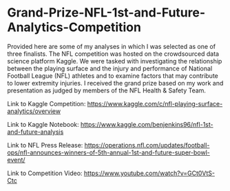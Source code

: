 # Grand-Prize-NFL-1st-and-Future-Analytics-Competition
Provided here are some of my analyses in which I was selected as one of three finalists. The NFL competition was hosted on the crowdsourced data science platform Kaggle. We were tasked with investigating the relationship between the playing surface and the injury and performance of National Football League (NFL) athletes and to examine factors that may contribute to lower extremity injuries. I received the grand prize based on my work and presentation as judged by members of the NFL Health &amp; Safety Team.

Link to Kaggle Competition: https://www.kaggle.com/c/nfl-playing-surface-analytics/overview

Link to Kaggle Notebook: https://www.kaggle.com/benjenkins96/nfl-1st-and-future-analysis

Link to NFL Press Release: https://operations.nfl.com/updates/football-ops/nfl-announces-winners-of-5th-annual-1st-and-future-super-bowl-event/

Link to Competition Video: https://www.youtube.com/watch?v=GCt0VtS-Ctc
